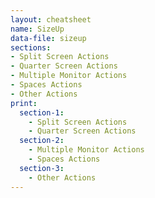 ```yaml
---
layout: cheatsheet
name: SizeUp
data-file: sizeup
sections:
- Split Screen Actions
- Quarter Screen Actions
- Multiple Monitor Actions
- Spaces Actions
- Other Actions
print:
  section-1:
    - Split Screen Actions
    - Quarter Screen Actions
  section-2:
    - Multiple Monitor Actions
    - Spaces Actions
  section-3:
    - Other Actions
---
```

